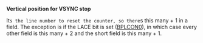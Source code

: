 **Vertical position for VSYNC stop**

It`s the line number to reset the counter, so there`s this many + 1 in a field. The exception is if the LACE bit is set ([BPLCON0](DFF100_BPLCON0.md)), in which case every other field is this many + 2 and the short field is this many + 1.

